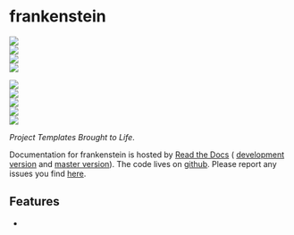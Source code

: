 # frankenstein

<!-- INFO BADGES -->  

[![](https://img.shields.io/pypi/pyversions/frankenstein)](https://pypi.org/project/frankenstein/)  
[![](https://img.shields.io/pypi/v/frankenstein)](https://pypi.org/project/frankenstein/)  
[![](https://img.shields.io/github/license/thespacedoctor/frankenstein)](https://github.com/thespacedoctor/frankenstein)  
[![](https://img.shields.io/pypi/dm/frankenstein)](https://pypi.org/project/frankenstein/)  

<!-- STATUS BADGES -->  

[![](http://167.99.90.204:8080/buildStatus/icon?job=frankenstein%2Fmaster&subject=build%20master)](http://167.99.90.204:8080/blue/organizations/jenkins/frankenstein/activity?branch=master)  
[![](http://167.99.90.204:8080/buildStatus/icon?job=frankenstein%2Fdevelop&subject=build%20dev)](http://167.99.90.204:8080/blue/organizations/jenkins/frankenstein/activity?branch=develop)  
[![](https://cdn.jsdelivr.net/gh/thespacedoctor/frankenstein@master/coverage.svg)](https://raw.githack.com/thespacedoctor/frankenstein/master/htmlcov/index.html)  
[![](https://readthedocs.org/projects/frankenstein/badge/?version=master)](https://frankenstein.readthedocs.io/en/master/)  
[![](https://img.shields.io/github/issues/thespacedoctor/frankenstein/type:%20bug?label=bug%20issues)](https://github.com/thespacedoctor/frankenstein/issues?q=is%3Aissue+is%3Aopen+label%3A%22type%3A+bug%22+)  

*Project Templates Brought to Life*.

Documentation for frankenstein is hosted by [Read the Docs](https://frankenstein.readthedocs.io/en/master/) (
[development version](https://frankenstein.readthedocs.io/en/develop/) and [master version](https://frankenstein.readthedocs.io/en/master/)). The code lives on [github](https://github.com/thespacedoctor/frankenstein). Please report any issues you find [here](https://github.com/thespacedoctor/frankenstein/issues).

## Features

* 



